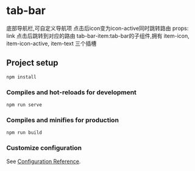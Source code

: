 # tab-bar
   底部导航栏,可自定义导航项
   点击后icon变为icon-active同时跳转路由
   props: link 点击后跳转到对应的路由
   tab-bar-item:tab-bar的子组件,拥有 item-icon, item-icon-active, item-text 三个插槽
## Project setup
```
npm install
```

### Compiles and hot-reloads for development
```
npm run serve
```

### Compiles and minifies for production
```
npm run build
```

### Customize configuration
See [Configuration Reference](https://cli.vuejs.org/config/).
